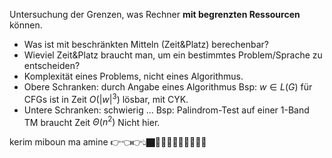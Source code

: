 Untersuchung der Grenzen, was Rechner **mit begrenzten Ressourcen** können.


- Was ist mit beschränkten Mitteln (Zeit\&Platz) berechenbar?
- Wieviel Zeit\&Platz braucht man, um ein bestimmtes Problem/Sprache zu entscheiden?
- Komplexität eines Problems, nicht eines Algorithmus.
- Obere Schranken: durch Angabe eines Algorithmus 
	Bsp: $w \in L(G)$ für CFGs ist in Zeit $O\left(|w|^3\right)$ lösbar, mit CYK.
- Untere Schranken: schwierig ...
	Bsp: Palindrom-Test auf einer 1-Band TM braucht Zeit $\Theta\left(n^2\right)$ Nicht hier.

kerim miboun ma amine 👉👈👉👆🏿🫄🏿🫃🏽👨🏻‍🤝‍👨🏿


